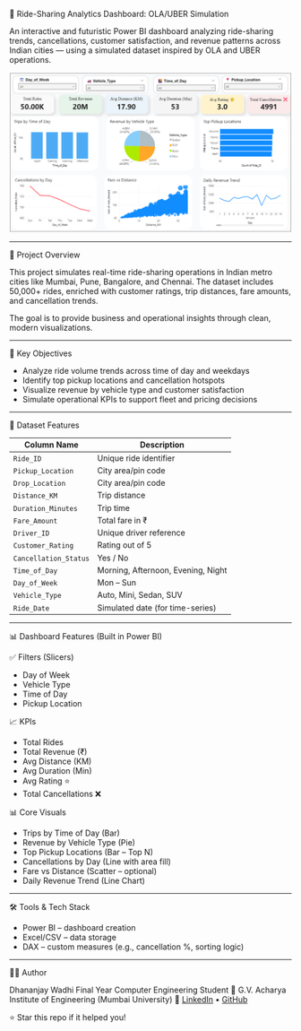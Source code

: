 🚕 Ride-Sharing Analytics Dashboard: OLA/UBER Simulation

An interactive and futuristic Power BI dashboard analyzing ride-sharing trends, cancellations, customer satisfaction, and revenue patterns across Indian cities — using a simulated dataset inspired by OLA and UBER operations.

![Dashboard Preview](assets/dashboard_screenshots/ride_sharing_dashboard1.png)

---

📌 Project Overview

This project simulates real-time ride-sharing operations in Indian metro cities like Mumbai, Pune, Bangalore, and Chennai. The dataset includes 50,000+ rides, enriched with customer ratings, trip distances, fare amounts, and cancellation trends.

The goal is to provide   business and operational insights   through clean, modern visualizations.

---

🎯 Key Objectives

- Analyze ride volume trends across time of day and weekdays
- Identify top pickup locations and cancellation hotspots
- Visualize revenue by vehicle type and customer satisfaction
- Simulate operational KPIs to support fleet and pricing decisions

---

🧩 Dataset Features

| Column Name           | Description                          |
|-----------------------|--------------------------------------|
| `Ride_ID`             | Unique ride identifier               |
| `Pickup_Location`     | City area/pin code                   |
| `Drop_Location`       | City area/pin code                   |
| `Distance_KM`         | Trip distance                        |
| `Duration_Minutes`    | Trip time                            |
| `Fare_Amount`         | Total fare in ₹                      |
| `Driver_ID`           | Unique driver reference              |
| `Customer_Rating`     | Rating out of 5                      |
| `Cancellation_Status` | Yes / No                             |
| `Time_of_Day`         | Morning, Afternoon, Evening, Night   |
| `Day_of_Week`         | Mon – Sun                            |
| `Vehicle_Type`        | Auto, Mini, Sedan, SUV               |
| `Ride_Date`           | Simulated date (for time-series)     |

---

📊 Dashboard Features (Built in Power BI)

✅ Filters (Slicers)
- Day of Week
- Vehicle Type
- Time of Day
- Pickup Location

📈 KPIs
- Total Rides
- Total Revenue (₹)
- Avg Distance (KM)
- Avg Duration (Min)
- Avg Rating ⭐
- Total Cancellations ❌

📊 Core Visuals
-   Trips by Time of Day   (Bar)
-   Revenue by Vehicle Type   (Pie)
-   Top Pickup Locations   (Bar – Top N)
-   Cancellations by Day   (Line with area fill)
-   Fare vs Distance   (Scatter – optional)
-   Daily Revenue Trend   (Line Chart)

---

🛠️ Tools & Tech Stack

-   Power BI   – dashboard creation
-   Excel/CSV   – data storage
-   DAX   – custom measures (e.g., cancellation %, sorting logic)

---
🙋‍♂️ Author

Dhananjay Wadhi
Final Year Computer Engineering Student
📍 G.V. Acharya Institute of Engineering (Mumbai University)
🔗 [LinkedIn](https://www.linkedin.com/in/dhananjay-wadhi-058961237/) • [GitHub](https://github.com/Dhananjay714)

⭐ Star this repo if it helped you!
